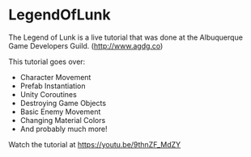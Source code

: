 # LegendOfLunk

The Legend of Lunk is a live tutorial that was done at the Albuquerque Game Developers Guild. (http://www.agdg.co)

This tutorial goes over:
* Character Movement
* Prefab Instantiation
* Unity Coroutines
* Destroying Game Objects
* Basic Enemy Movement
* Changing Material Colors
* And probably much more!

Watch the tutorial at https://youtu.be/9thnZF_MdZY
